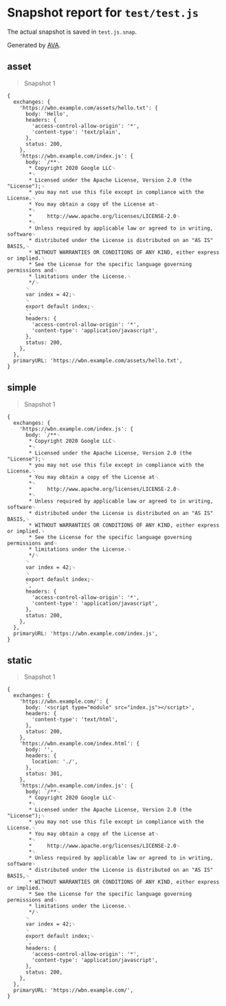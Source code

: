 # Snapshot report for `test/test.js`

The actual snapshot is saved in `test.js.snap`.

Generated by [AVA](https://avajs.dev).

## asset

> Snapshot 1

    {
      exchanges: {
        'https://wbn.example.com/assets/hello.txt': {
          body: 'Hello',
          headers: {
            'access-control-allow-origin': '*',
            'content-type': 'text/plain',
          },
          status: 200,
        },
        'https://wbn.example.com/index.js': {
          body: `/**␊
           * Copyright 2020 Google LLC␊
           *␊
           * Licensed under the Apache License, Version 2.0 (the "License");␊
           * you may not use this file except in compliance with the License.␊
           * You may obtain a copy of the License at␊
           *␊
           *     http://www.apache.org/licenses/LICENSE-2.0␊
           *␊
           * Unless required by applicable law or agreed to in writing, software␊
           * distributed under the License is distributed on an "AS IS" BASIS,␊
           * WITHOUT WARRANTIES OR CONDITIONS OF ANY KIND, either express or implied.␊
           * See the License for the specific language governing permissions and␊
           * limitations under the License.␊
           */␊
          ␊
          var index = 42;␊
          ␊
          export default index;␊
          `,
          headers: {
            'access-control-allow-origin': '*',
            'content-type': 'application/javascript',
          },
          status: 200,
        },
      },
      primaryURL: 'https://wbn.example.com/assets/hello.txt',
    }

## simple

> Snapshot 1

    {
      exchanges: {
        'https://wbn.example.com/index.js': {
          body: `/**␊
           * Copyright 2020 Google LLC␊
           *␊
           * Licensed under the Apache License, Version 2.0 (the "License");␊
           * you may not use this file except in compliance with the License.␊
           * You may obtain a copy of the License at␊
           *␊
           *     http://www.apache.org/licenses/LICENSE-2.0␊
           *␊
           * Unless required by applicable law or agreed to in writing, software␊
           * distributed under the License is distributed on an "AS IS" BASIS,␊
           * WITHOUT WARRANTIES OR CONDITIONS OF ANY KIND, either express or implied.␊
           * See the License for the specific language governing permissions and␊
           * limitations under the License.␊
           */␊
          ␊
          var index = 42;␊
          ␊
          export default index;␊
          `,
          headers: {
            'access-control-allow-origin': '*',
            'content-type': 'application/javascript',
          },
          status: 200,
        },
      },
      primaryURL: 'https://wbn.example.com/index.js',
    }

## static

> Snapshot 1

    {
      exchanges: {
        'https://wbn.example.com/': {
          body: '<script type="module" src="index.js"></script>',
          headers: {
            'content-type': 'text/html',
          },
          status: 200,
        },
        'https://wbn.example.com/index.html': {
          body: '',
          headers: {
            location: './',
          },
          status: 301,
        },
        'https://wbn.example.com/index.js': {
          body: `/**␊
           * Copyright 2020 Google LLC␊
           *␊
           * Licensed under the Apache License, Version 2.0 (the "License");␊
           * you may not use this file except in compliance with the License.␊
           * You may obtain a copy of the License at␊
           *␊
           *     http://www.apache.org/licenses/LICENSE-2.0␊
           *␊
           * Unless required by applicable law or agreed to in writing, software␊
           * distributed under the License is distributed on an "AS IS" BASIS,␊
           * WITHOUT WARRANTIES OR CONDITIONS OF ANY KIND, either express or implied.␊
           * See the License for the specific language governing permissions and␊
           * limitations under the License.␊
           */␊
          ␊
          var index = 42;␊
          ␊
          export default index;␊
          `,
          headers: {
            'access-control-allow-origin': '*',
            'content-type': 'application/javascript',
          },
          status: 200,
        },
      },
      primaryURL: 'https://wbn.example.com/',
    }

